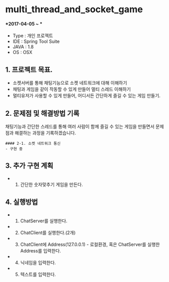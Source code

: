 # multi_thread_and_socket_game

#### *2017-04-05 ~ *  

- Type : 개인 프로젝트
- IDE : Spring Tool Suite
- JAVA : 1.8
- OS : OSX  


## 1. 프로젝트 목표.
- 소켓서버를 통해 채팅기능으로 소켓 네트워크에 대해 이해하기
- 채팅과 게임을 같이 작동할 수 있게 만들어 멀티 스레드 이해하기
- 멀티유저가 사용할 수 있게 만들어, 어디서든 간단하게 즐길 수 있는 게임 만들기.


## 2. 문제점 및 해결방법 기록  
채팅기능과 간단한 스레드를 통해 여러 사람이 함께 즐길 수 있는 게임을 만들면서 문제점과 해결하는 과정을 기록하겠습니다.

	#### 2-1. 소켓 네트워크 통신
	- 구현 중


## 3. 추가 구현 계획 
- 1. 간단한 숫자맞추기 게임을 만든다. 



## 4. 실행방법
- 1. ChatServer를 실행한다.
- 2. ChatClient를 실행한다.(2개)
- 3. ChatClient에 Address(127.0.0.1) - 로컬환경, 혹은 ChatServer를 실행한 Address를 입력한다.
- 4. 닉네임을 입력한다.
- 5. 텍스트를 입력한다.
